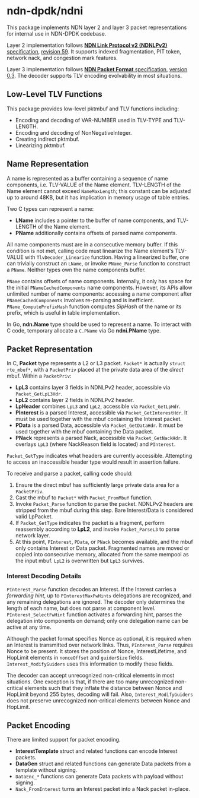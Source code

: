 # ndn-dpdk/ndni

This package implements NDN layer 2 and layer 3 packet representations for internal use in NDN-DPDK codebase.

Layer 2 implementation follows [**NDN Link Protocol v2 (NDNLPv2)** specification](https://redmine.named-data.net/projects/nfd/wiki/NDNLPv2), [revision 59](https://redmine.named-data.net/projects/nfd/wiki/NDNLPv2/59).
It supports indexed fragmentation, PIT token, network nack, and congestion mark features.

Layer 3 implementation follows [**NDN Packet Format** specification](https://named-data.net/doc/NDN-packet-spec/current/), [version 0.3](https://github.com/named-data/NDN-packet-spec/tree/58872849756c3b661036c002e592ea3be4c80a31).
The decoder supports TLV encoding evolvability in most situations.

## Low-Level TLV Functions

This package provides low-level pktmbuf and TLV functions including:

* Encoding and decoding of VAR-NUMBER used in TLV-TYPE and TLV-LENGTH.
* Encoding and decoding of NonNegativeInteger.
* Creating indirect pktmbuf.
* Linearizing pktmbuf.

## Name Representation

A name is represented as a buffer containing a sequence of name components, i.e. TLV-VALUE of the Name element.
TLV-LENGTH of the Name element cannot exceed `NameMaxLength`; this constant can be adjusted up to around 48KB, but it has implication in memory usage of table entries.

Two C types can represent a name:

* **LName** includes a pointer to the buffer of name components, and TLV-LENGTH of the Name element.
* **PName** additionally contains offsets of parsed name components.

All name components must are in a consecutive memory buffer.
If this condition is not met, calling code must linearize the Name element's TLV-VALUE with `TlvDecoder_Linearize` function.
Having a linearized buffer, one can trivially construct an `LName`, or invoke `PName_Parse` function to construct a `PName`.
Neither types own the name components buffer.

`PName` contains offsets of name components.
Internally, it only has space for the initial `PNameCachedComponents` name components.
However, its APIs allow unlimited number of name components: accessing a name component after `PNameCachedComponents` involves re-parsing and is inefficient.
`PName_ComputePrefixHash` function computes *SipHash* of the name or its prefix, which is useful in table implementation.

In Go, **ndn.Name** type should be used to represent a name.
To interact with C code, temporary allocate a `C.PName` via Go **ndni.PName** type.

## Packet Representation

In C, **Packet** type represents a L2 or L3 packet. `Packet*` is actually `struct rte_mbuf*`, with a `PacketPriv` placed at the private data area of the *direct* mbuf.
Within a `PacketPriv`:

* **LpL3** contains layer 3 fields in NDNLPv2 header, accessible via `Packet_GetLpL3Hdr`.
* **LpL2** contains layer 2 fields in NDNLPv2 header.
* **LpHeader** combines `LpL3` and `LpL2`, accessible via `Packet_GetLpHdr`.
* **PInterest** is a parsed Interest, accessible via `Packet_GetInterestHdr`.
  It must be used together with the mbuf containing the Interest packet.
* **PData** is a parsed Data, accessible via `Packet_GetDataHdr`.
  It must be used together with the mbuf containing the Data packet.
* **PNack** represents a parsed Nack, accessible via `Packet_GetNackHdr`.
  It overlays `LpL3` (where NackReason field is located) and `PInterest`.

`Packet_GetType` indicates what headers are currently accessible.
Attempting to access an inaccessible header type would result in assertion failure.

To receive and parse a packet, calling code should:

1. Ensure the direct mbuf has sufficiently large private data area for a `PacketPriv`.
2. Cast the mbuf to `Packet*` with `Packet_FromMbuf` function.
3. Invoke `Packet_Parse` function to parse the packet.
   NDNLPv2 headers are stripped from the mbuf during this step.
   Bare Interest/Data is considered valid LpPacket.
4. If `Packet_GetType` indicates the packet is a fragment, perform reassembly according to **LpL2**, and invoke `Packet_ParseL3` to parse network layer.
5. At this point, `PInterest`, `PData`, or `PNack` becomes available, and the mbuf only contains Interest or Data packet.
   Fragmented names are moved or copied into consecutive memory, allocated from the same mempool as the input mbuf.
   `LpL2` is overwritten but `LpL3` survives.

### Interest Decoding Details

`PInterest_Parse` function decodes an Interest.
If the Interest carries a *forwarding hint*, up to `PInterestMaxFwHints` delegations are recognized, and any remaining delegations are ignored.
The decoder only determines the length of each name, but does not parse at component level.
`PInterest_SelectFwHint` function activates a forwarding hint, parses the delegation into components on demand; only one delegation name can be active at any time.

Although the packet format specifies Nonce as optional, it is required when an Interest is transmitted over network links.
Thus, `PInterest_Parse` requires Nonce to be present.
It stores the position of Nonce, InterestLifetime, and HopLimit elements in `nonceOffset` and `guiderSize` fields.
`Interest_ModifyGuiders` uses this information to modify these fields.

The decoder can accept unrecognized non-critical elements in most situations.
One exception is that, if there are too many unrecognized non-critical elements such that they inflate the distance between Nonce and HopLimit beyond 255 bytes, decoding will fail.
Also, `Interest_ModifyGuiders` does not preserve unrecognized non-critical elements between Nonce and HopLimit.

## Packet Encoding

There are limited support for packet encoding.

* **InterestTemplate** struct and related functions can encode Interest packets.
* **DataGen** struct and related functions can generate Data packets from a template without signing.
* `DataEnc_*` functions can generate Data packets with payload without signing.
* `Nack_FromInterest` turns an Interest packet into a Nack packet in-place.
